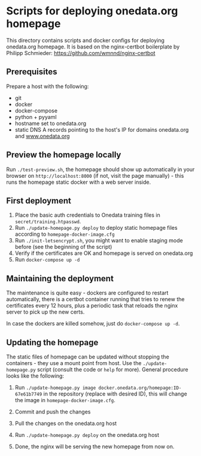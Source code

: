 # Scripts for deploying onedata.org homepage

This directory contains scripts and docker configs for deploying onedata.org 
homepage. It is based on the nginx-certbot boilerplate by Philipp Schmieder:
https://github.com/wmnnd/nginx-certbot


## Prerequisites

Prepare a host with the following:
* git
* docker
* docker-compose
* python + pyyaml
* hostname set to onedata.org
* static DNS A records pointing to the host's IP for domains onedata.org and www.onedata.org


## Preview the homepage locally

Run `./test-preview.sh`, the homepage should show up automatically in your 
browser on `http://localhost:8000` (if not, visit the page manually) - 
this runs the homepage static docker with a web server inside.


## First deployment

1. Place the basic auth credentials to Onedata training files in `secret/training.htpasswd`.
2. Run `./update-homepage.py deploy` to deploy static homepage files according to `homepage-docker-image.cfg`
3. Run `./init-letsencrypt.sh`, you might want to enable staging mode before (see the beginning of the script)
4. Verify if the certificates are OK and homepage is served on onedata.org
5. Run `docker-compose up -d`


## Maintaining the deployment

The maintenance is quite easy - dockers are configured to restart automatically, 
there is a certbot container running that tries to renew the certificates every
12 hours, plus a periodic task that reloads the nginx server to pick up the new certs. 

In case the dockers are killed somehow, just do `docker-compose up -d`.


## Updating the homepage

The static files of homepage can be updated without stopping the containers - 
they use a mount point from host. Use the `./update-homepage.py` script 
(consult the code or `help` for more). General procedure looks like the following:

1. Run `./update-homepage.py image docker.onedata.org/homepage:ID-67e61b7749`
in the repository (replace with desired ID), this will change the image 
in `homepage-docker-image.cfg`.

2. Commit and push the changes

3. Pull the changes on the onedata.org host

4. Run `./update-homepage.py deploy` on the onedata.org host

5. Done, the nginx will be serving the new homepage from now on.